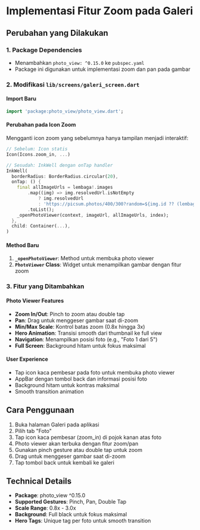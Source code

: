 # Implementasi Fitur Zoom pada Galeri

## Perubahan yang Dilakukan

### 1. Package Dependencies
- Menambahkan `photo_view: ^0.15.0` ke `pubspec.yaml`
- Package ini digunakan untuk implementasi zoom dan pan pada gambar

### 2. Modifikasi `lib/screens/galeri_screen.dart`

#### Import Baru
```dart
import 'package:photo_view/photo_view.dart';
```

#### Perubahan pada Icon Zoom
Mengganti icon zoom yang sebelumnya hanya tampilan menjadi interaktif:

```dart
// Sebelum: Icon statis
Icon(Icons.zoom_in, ...)

// Sesudah: InkWell dengan onTap handler
InkWell(
  borderRadius: BorderRadius.circular(20),
  onTap: () {
    final allImageUrls = lembaga!.images
        .map((img) => img.resolvedUrl.isNotEmpty
            ? img.resolvedUrl
            : 'https://picsum.photos/400/300?random=${img.id ?? (lembaga!.images.indexOf(img) + 1)}')
        .toList();
    _openPhotoViewer(context, imageUrl, allImageUrls, index);
  },
  child: Container(...),
)
```

#### Method Baru
1. **`_openPhotoViewer`**: Method untuk membuka photo viewer
2. **`PhotoViewer` Class**: Widget untuk menampilkan gambar dengan fitur zoom

### 3. Fitur yang Ditambahkan

#### Photo Viewer Features
- **Zoom In/Out**: Pinch to zoom atau double tap
- **Pan**: Drag untuk menggeser gambar saat di-zoom
- **Min/Max Scale**: Kontrol batas zoom (0.8x hingga 3x)
- **Hero Animation**: Transisi smooth dari thumbnail ke full view
- **Navigation**: Menampilkan posisi foto (e.g., "Foto 1 dari 5")
- **Full Screen**: Background hitam untuk fokus maksimal

#### User Experience
- Tap icon kaca pembesar pada foto untuk membuka photo viewer
- AppBar dengan tombol back dan informasi posisi foto
- Background hitam untuk kontras maksimal
- Smooth transition animation

## Cara Penggunaan

1. Buka halaman Galeri pada aplikasi
2. Pilih tab "Foto"
3. Tap icon kaca pembesar (zoom_in) di pojok kanan atas foto
4. Photo viewer akan terbuka dengan fitur zoom/pan
5. Gunakan pinch gesture atau double tap untuk zoom
6. Drag untuk menggeser gambar saat di-zoom
7. Tap tombol back untuk kembali ke galeri

## Technical Details

- **Package**: photo_view ^0.15.0
- **Supported Gestures**: Pinch, Pan, Double Tap
- **Scale Range**: 0.8x - 3.0x
- **Background**: Full black untuk fokus maksimal
- **Hero Tags**: Unique tag per foto untuk smooth transition